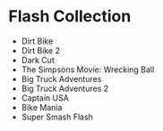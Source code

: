 # Flash Collection

- Dirt Bike
- Dirt Bike 2
- Dark Cut
- The Simpsons Movie: Wrecking Ball
- Big Truck Adventures
- Big Truck Adventures 2
- Captain USA
- Bike Mania
- Super Smash Flash
